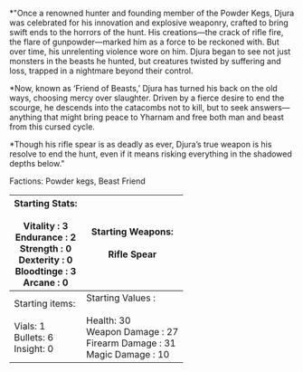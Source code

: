 *"Once a renowned hunter and founding member of the Powder Kegs, Djura was celebrated for his innovation and explosive weaponry, crafted to bring swift ends to the horrors of the hunt. His creations—the crack of rifle fire, the flare of gunpowder—marked him as a force to be reckoned with. But over time, his unrelenting violence wore on him. Djura began to see not just monsters in the beasts he hunted, but creatures twisted by suffering and loss, trapped in a nightmare beyond their control.

*Now, known as ‘Friend of Beasts,’ Djura has turned his back on the old ways, choosing mercy over slaughter. Driven by a fierce desire to end the scourge, he descends into the catacombs not to kill, but to seek answers—anything that might bring peace to Yharnam and free both man and beast from this cursed cycle.

*Though his rifle spear is as deadly as ever, Djura’s true weapon is his resolve to end the hunt, even if it means risking everything in the shadowed depths below."

Factions: Powder kegs, Beast Friend


| Starting Stats:<br><br>Vitality : 3<br>Endurance : 2 <br>Strength : 0<br>Dexterity : 0<br>Bloodtinge : 3<br>Arcane : 0 | Starting Weapons: <br><br>Rifle Spear                                                                 |
| ---------------------------------------------------------------------------------------------------------------------- | ----------------------------------------------------------------------------------------------------- |
| Starting items:<br><br>Vials: 1<br>Bullets: 6<br>Insight: 0                                                            | Starting Values :<br><br>Health: 30<br>Weapon Damage : 27<br>Firearm Damage : 31<br>Magic Damage : 10 |


